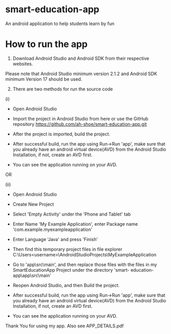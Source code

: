 # smart-education-app
An android application to help students learn by fun

# How to run the app

1. Download Android Studio and Android SDK from their respective websites.

Please note that Android Studio minimum version 2.1.2 and  Android SDK minimum Version 17 should be used.

2. There are two methods for run the source code

(i)

- Open Android Studio

- Import the project in Android Studio from here or use the GitHub repository https://github.com/ah-shoe/smart-education-app.git

- After the project is imported, build the project.

- After successful build, run the app using Run->Run 'app', make sure that you already have an android virtual device(AVD) from the Android Studio Installation, if not, create an AVD first.

- You can see the application running on your AVD.

OR

(ii)

- Open Android Studio

- Create New Project

- Select 'Empty Activity' under the 'Phone and Tablet' tab

- Enter Name 'My Example Application', enter Package name 'com.example.myexampleapplication'

- Enter Language 'Java' and press 'Finish'

- Then find this temporary project files in file explorer C:\Users\<username>\AndroidStudioProjects\MyExampleApplication

- Go to 'app\src\main', and then replace those files with the files in my SmartEducationApp Project under the directory 'smart-
education-app\app\src\main\'

- Reopen Android Studio, and then Build the project.

- After successful build, run the app using Run->Run 'app', make sure that you already have an android virtual device(AVD) from the Android Studio Installation, if not, create an AVD first.

- You can see the application running on your AVD.

Thank You for using my app.
Also see APP_DETAILS.pdf
